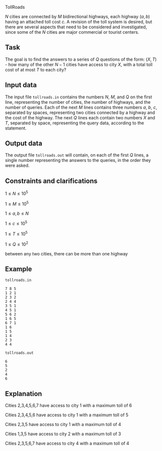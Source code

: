 TollRoads

$N$ cities are connected by $M$ bidirectional highways, each highway $(a, b)$ having an attached toll cost $c$. A revision of the toll system is desired, but there are several aspects that need to be considered and investigated, since some of the $N$ cities are major commercial or tourist centers.

## Task

The goal is to find the answers to a series of $Q$ questions of the form: $(X, T)$ - how many of the other $N-1$ cities have access to city $X$, with a total toll cost of at most $T$ to each city?

## Input data

The input file `tollroads.in` contains the numbers $N$, $M$, and $Q$ on the first line, representing the number of cities, the number of highways, and the number of queries. Each of the next $M$ lines contains three numbers $a$, $b$, $c$, separated by spaces, representing two cities connected by a highway and the cost of the highway. The next $Q$ lines each contain two numbers $X$ and $T$, separated by space, representing the query data, according to the statement.

## Output data

The output file `tollroads.out` will contain, on each of the first $Q$ lines, a single number representing the answers to the queries, in the order they were asked.

## Constraints and clarifications

$1 \leq N \leq 10^5$ 

$1 \leq M \leq 10^5$

$1 \leq a, b \leq N$

$1 \leq c \leq 10^5$

$1 \leq T \leq 10^5$

$1 \leq Q \leq 10^2$

between any two cities, there can be more than one highway

## Example

`tollroads.in`
```
7 8 5
1 2 1
2 3 2
2 4 4
3 5 1
4 5 1
5 6 2
1 6 5
6 7 1
1 6
1 5
1 4
2 3
4 4
```

`tollroads.out`
```
6
5
2
4
6
```

## Explanation

Cities 2,3,4,5,6,7 have access to city 1 with a maximum toll of 6

Cities 2,3,4,5,6 have access to city 1 with a maximum toll of 5

Cities 2,3,5 have access to city 1 with a maximum toll of 4

Cities 1,3,5 have access to city 2 with a maximum toll of 3

Cities 2,3,5,6,7 have access to city 4 with a maximum toll of 4